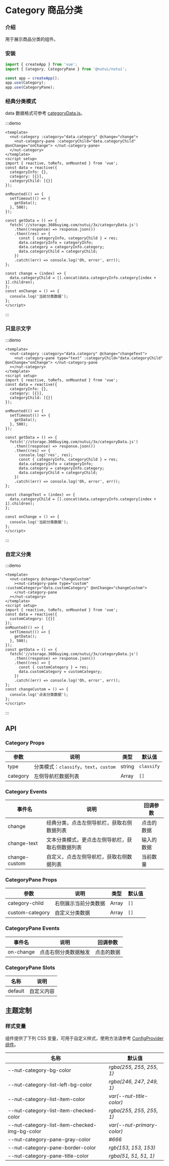 # Category 商品分类

### 介绍

用于展示商品分类的组件。

### 安装

```js
import { createApp } from 'vue';
import { Category, CategoryPane } from '@nutui/nutui';

const app = createApp();
app.use(Category);
app.use(CategoryPane);
```

### 经典分类模式

data 数据格式可参考
[categoryData.js](https://storage.360buyimg.com/nutui/3x/categoryData.js)。

:::demo

```vue
<template>
  <nut-category :category="data.category" @change="change">
    <nut-category-pane :categoryChild="data.categoryChild" @onChange="onChange"> </nut-category-pane>
  </nut-category>
</template>
<script setup>
import { reactive, toRefs, onMounted } from 'vue';
const data = reactive({
  categoryInfo: {},
  category: [{}],
  categoryChild: [{}]
});

onMounted(() => {
  setTimeout(() => {
    getData();
  }, 500);
});

const getData = () => {
  fetch('//storage.360buyimg.com/nutui/3x/categoryData.js')
    .then((response) => response.json())
    .then((res) => {
      const { categoryInfo, categoryChild } = res;
      data.categoryInfo = categoryInfo;
      data.category = categoryInfo.category;
      data.categoryChild = categoryChild;
    })
    .catch((err) => console.log('Oh, error', err));
};

const change = (index) => {
  data.categoryChild = [].concat(data.categoryInfo.category[index + 1].children);
};
const onChange = () => {
  console.log('当前分类数据');
};
</script>
```

:::

### 只显示文字

:::demo

```vue
<template>
  <nut-category :category="data.category" @change="changeText">
    <nut-category-pane type="text" :categoryChild="data.categoryChild" @onChange="onChange"> </nut-category-pane
  ></nut-category>
</template>
<script setup>
import { reactive, toRefs, onMounted } from 'vue';
const data = reactive({
  categoryInfo: {},
  category: [{}],
  categoryChild: [{}]
});

onMounted(() => {
  setTimeout(() => {
    getData();
  }, 500);
});

const getData = () => {
  fetch('//storage.360buyimg.com/nutui/3x/categoryData.js')
    .then((response) => response.json())
    .then((res) => {
      console.log('res', res);
      const { categoryInfo, categoryChild } = res;
      data.categoryInfo = categoryInfo;
      data.category = categoryInfo.category;
      data.categoryChild = categoryChild;
    })
    .catch((err) => console.log('Oh, error', err));
};

const changeText = (index) => {
  data.categoryChild = [].concat(data.categoryInfo.category[index + 1].children);
};

const onChange = () => {
  console.log('当前分类数据');
};
</script>
```

:::

### 自定义分类

:::demo

```vue
<template>
  <nut-category @change="changeCustom"
    ><nut-category-pane type="custom" :customCategory="data.customCategory" @onChange="changeCustom">
    </nut-category-pane
  ></nut-category>
</template>
<script setup>
import { reactive, toRefs, onMounted } from 'vue';
const data = reactive({
  customCategory: [{}]
});
onMounted(() => {
  setTimeout(() => {
    getData();
  }, 500);
});
const getData = () => {
  fetch('//storage.360buyimg.com/nutui/3x/categoryData.js')
    .then((response) => response.json())
    .then((res) => {
      const { customCategory } = res;
      data.customCategory = customCategory;
    })
    .catch((err) => console.log('Oh, error', err));
};
const changeCustom = () => {
  console.log('点击分类数据');
};
</script>
```

:::

## API

### Category Props

| 参数 | 说明 | 类型 | 默认值 |
| --- | --- | --- | --- |
| type | 分类模式：`classify`，`text`，`custom` | string | `classify` |
| category | 左侧导航栏数据列表 | Array | `[]` |

### Category Events

| 事件名 | 说明 | 回调参数 |
| --- | --- | --- |
| change | 经典分类，点击左侧导航栏，获取右侧数据列表 | 点击的数据 |
| change-text | 文本分类模式，更点击左侧导航栏，获取右侧数据列表 | 输入的数据 |
| change-custom | 自定义，点击左侧导航栏，获取右侧数据列表 | 当前数量 |

### CategoryPane Props

| 参数 | 说明 | 类型 | 默认值 |
| --- | --- | --- | --- |
| category-child | 右侧展示当前分类数据 | Array | `[]` |
| custom-category | 自定义分类数据 | Array | `[]` |

### CategoryPane Events

| 事件名 | 说明 | 回调参数 |
| --- | --- | --- |
| on-change | 点击右侧分类数据触发 | 点击的数据 |

### CategoryPane Slots

| 名称 | 说明 |
| --- | --- |
| default | 自定义内容 |

## 主题定制

### 样式变量

组件提供了下列 CSS 变量，可用于自定义样式，使用方法请参考 [ConfigProvider 组件](#/zh-CN/component/configprovider)。

| 名称 | 默认值 |
| --- | --- |
| --nut-category-bg-color | _rgba(255, 255, 255, 1)_ |
| --nut-category-list-left-bg-color | _rgba(246, 247, 249, 1)_ |
| --nut-category-list-item-color | _var(--nut-title-color)_ |
| --nut-category-list-item-checked-color | _rgba(255, 255, 255, 1)_ |
| --nut-category-list-item-checked-img-bg-color | _var(--nut-primary-color)_ |
| --nut-category-pane-gray-color | _#666_ |
| --nut-category-pane-border-color | _rgb(153, 153, 153)_ |
| --nut-category-pane-title-color | _rgba(51, 51, 51, 1)_ |
